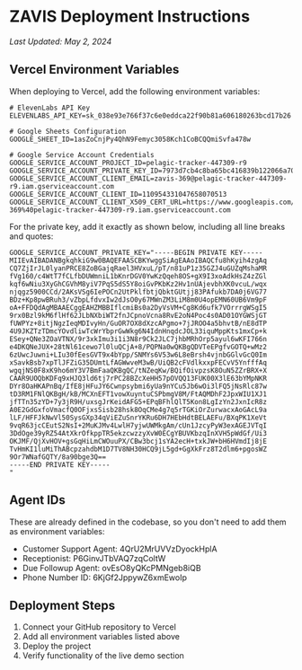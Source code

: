 # ZAVIS Deployment Instructions
*Last Updated: May 2, 2024*

## Vercel Environment Variables

When deploying to Vercel, add the following environment variables:

```
# ElevenLabs API Key 
ELEVENLABS_API_KEY=sk_038e93e766f37c6e0eddca22f90b81a606180263bcd17b26

# Google Sheets Configuration
GOOGLE_SHEET_ID=1asZoCnjPy4QhN9Femyc3058Kch1CoBCQQmiSvfa478w

# Google Service Account Credentials
GOOGLE_SERVICE_ACCOUNT_PROJECT_ID=pelagic-tracker-447309-r9
GOOGLE_SERVICE_ACCOUNT_PRIVATE_KEY_ID=7973d7cb4c8ba65bc416839b122066a70a183685
GOOGLE_SERVICE_ACCOUNT_CLIENT_EMAIL=zavis-369@pelagic-tracker-447309-r9.iam.gserviceaccount.com
GOOGLE_SERVICE_ACCOUNT_CLIENT_ID=110954331047658070513
GOOGLE_SERVICE_ACCOUNT_CLIENT_X509_CERT_URL=https://www.googleapis.com/robot/v1/metadata/x509/zavis-369%40pelagic-tracker-447309-r9.iam.gserviceaccount.com
```

For the private key, add it exactly as shown below, including all line breaks and quotes:

```
GOOGLE_SERVICE_ACCOUNT_PRIVATE_KEY="-----BEGIN PRIVATE KEY-----
MIIEvAIBADANBgkqhkiG9w0BAQEFAASCBKYwggSiAgEAAoIBAQCfu8hKyih4zgAq
CQ7ZjIrJL0lyanPRCE8ZoBGajqRael3HVxuL/pT/n81uP1z35GZJ4uGUZqMshaMR
fVg160/c4WtT7fCLfbDUWmniL1bKnrDGV0YwKzQqeh8OS+gX9I3xoAdkHsZ4zZGl
kqf6wNiu3XyGhCGVhM8yiV7PqS5dS5Y8oiGvPKbKz2Hv1nUAjevbhXK0vcuL/wqx
njqgz5900CCd/2AKsVSg6IePOCn2UtPklfbtjQbktGUtjj83PAfukb7DA0j6VG77
BDz+Kp8pwBRuh3/vZbpLfdvxIw2dJsO0y67MWnZM3LiM8m0U4opEMN60UB6Vm9pF
oA+FFDQdAgMBAAECggEAHZMBBIflcmiBs0a2DyVsVM+Cg8Kd6ufk7VOrrrgWSgI5
9rx0Bzl9kM6flHf62JLbNXbiWT2fnJCpnoVcna8RvE2oN4Poc4s0AD01OYGWSjGT
fUWPYz+8itjNgzIeqMDIvyHn/GuOR7OX8dXzcAPgmo+7jJROO4a5bhvtB/nE8dTP
4U9JKZTzTDmcYOvdliwTcWrYbprGwWkg6N4IdnHnqdcJOL33iquMppKts1mxCp+k
ESey+QNe3ZOaVTNX/9r3xkImu3i1i3N8r9Ck2JLC7jhbMRhOrp5ayul6wKFI766n
e4DKQNeJUX+28tNl61cewo7l0luQCjA+8/PQPNa0wQKBgQDVTeEPgfvGOTQ+wMz2
6zUwcJuwni+LIu30fEesGVT9x4bYpp/SNMYs6V53w6L8eBrsh4vjnbGGlvGcQ0Im
xSavkBsb7xpTlJFZiG35DUmtLfAGWwveM3wB/UiQB2cFVdlkxxpFECvV5YnfffAq
wgqjNS0F8xK9ho6mY3V7BmFaaQKBgQC/tNZeqKw/BQifOivpzsK8OuN5ZZrBRX+X
CAAR9UOQbKDFq9xHJQ3ld6tj7rPC28BZcXeHH57pOVQQ13FUK00X3lE63bYMpNKR
DYr8OaHKAPnBq/IfE8jHFuJY6Cwnpsybmi6yUa9nYCu5Jb6wOi3lFQ5jNsRlc87w
tD3RM1FNlQKBgH/kB/MCXnEFT1vowXuyntuCSPbmgV8M/FtAQMDhF2JpxWIU1XJ1
jfTTn35zYD+7y3jR9H/uxsgJrKeidAFG5+EPqBFhlQlT5Kon8LgIzYn2JxnIcR8z
A0E2GdGxfoVmacfQ0OFjxsSisb28hsk8OqCMe4g7q5rTGKiOrZurwacxAoGAcL9a
lLF/HFFJkNwVl50SysGXp34qViEZuSnrYKRu6DH7HEbHdtBELAEFu/BXqPK1XeVt
9vqR63jcCEutS2NsI+2MuKJMv4LwlH7yjwUWMkgAm/cUn1JzcyPyW3exAGEJVTqI
3DdOge39yRZ54AtXkrOfkppTR5ekzcwzzyXvW0ECgYBUVKbzqInXVH5pWdGf/Ui3
OKJMF/QjXvHOV+gsGqHiLmCWOuuPX/CBw3bcj1sYA2ecH+txkJW+bH6HVmdIj8jE
TvHmKI1luMiThABcpzahdbM1D7TV8NH30HCQ9jL5gd+GgXkFrz8T2dlm6+pgosWZ
9Or7WNafGQTY/8a90bge3Q==
-----END PRIVATE KEY-----
"
```

## Agent IDs
These are already defined in the codebase, so you don't need to add them as environment variables:

- Customer Support Agent: 4QrU2MrUVVzDyockHplA
- Receptionist: P6GinvJTbVAQ7zqColtW
- Due Followup Agent: ovEsO8yQKcPMNgeb8iQB
- Phone Number ID: 6KjGf2JppywZ6xmEwoIp

## Deployment Steps

1. Connect your GitHub repository to Vercel
2. Add all environment variables listed above
3. Deploy the project
4. Verify functionality of the live demo section
